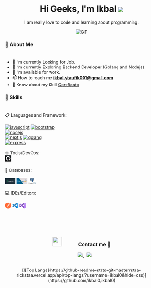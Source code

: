 <h1 align="center">Hi Geeks, I'm Ikbal <img src="https://media.giphy.com/media/hvRJCLFzcasrR4ia7z/giphy.gif" width="35"></h1>

<p align="center">I am really love to code and learning about programming.</p>

<div align="center">
  <img  top="500" height="300" width="400" alt="GIF" src="https://media.tenor.com/ojvGzDGhAtAAAAAd/enjoying-music-music.gif">
</div>

### :boy: About Me
#

- 🏢 I’m currently Looking for Job.
- 🌱 I’m currently Exploring Backend Developer (Golang and Nodejs)
- 🤝 I’m available for work.
- 📫 How to reach me **ikbal.ytaufik001@gmail.com**
- 📄 Know about my Skill <a href="https://github.com/ikbal0/ikbal0/blob/test/Sertifikat_Ikbal%20yaduar%20taupik_Scalable%20Web%20Service%20with%20Golang.pdf" target="blank">
  Certificate</a>

### :open_book: Skills 
#
<div/>
📋 Languages and Framework:
<br/>
<br/>
<!-- js -->
<a margin="20" href="https://github.com/ikbal0/kelas-online.git" target="_blank"><img margin="20px" height="30" src="https://cdn.jsdelivr.net/gh/devicons/devicon/icons/javascript/javascript-plain.svg" alt="javascript"></a>
<!-- bootstrap -->
<a margin="20" href="https://github.com/ikbal0/kelas-online.git" target="_blank"><img margin="20px" height="30" src="https://cdn.jsdelivr.net/gh/devicons/devicon/icons/bootstrap/bootstrap-original-wordmark.svg" alt="bootstrap"></a>

<br/>
<!-- nodejs -->
<a margin="20" href="https://github.com/ikbal0/server-test-backend.git" target="_blank"><img margin="20px" height="70" src="https://cdn.jsdelivr.net/gh/devicons/devicon/icons/nodejs/nodejs-plain-wordmark.svg" alt="nodejs"></a>

<br/>
<!-- nestjs -->
<a margin="20" href="https://github.com/ikbal0/kelas-online.git" target="_blank"><img margin="20px" height="30" src="https://cdn.jsdelivr.net/gh/devicons/devicon/icons/nextjs/nextjs-original.svg" alt="nextjs"></a>
<!-- golang -->
<a margin="20" href="https://github.com/ikbal0/insta-clone-myGram-.git" target="_blank"><img margin="20px" height="30" src="https://cdn.jsdelivr.net/gh/devicons/devicon/icons/go/go-original.svg" alt="golang"></a>

<br/>
<!-- express -->
<a margin="20" href="https://github.com/ikbal0/server-test-backend.git" target="_blank"><img margin="20px" height="30" src="https://cdn.jsdelivr.net/gh/devicons/devicon/icons/express/express-original.svg" alt="express"></a>

<br/>
<br/>

<div/>
♾️ Tools/DevOps:
<br/>
<!-- Github -->
<a margin="20" href="https://github.com/" target="_blank"><img margin="20px" height="20" src="https://github.com/brightkut/brightkut/blob/main/github.png" alt="github"></a>
<br/>
<br/>
<div/>
💾 Databases:
<br/>
<br/>
<!-- MongoDB -->
<a margin="20" href=https://github.com/ikbal0/kelas-online.git" target="_blank"><img margin="20px" height="20" src="https://github.com/brightkut/brightkut/blob/main/mongo.png" alt="mongo"></a>
<!-- Mysql -->
<a margin="20" href="https://github.com/ikbal0/server-test-backend.git" target="_blank"><img margin="20px" height="20" src="https://github.com/brightkut/brightkut/blob/main/mysql.jpeg" alt="mysql"></a>
<!-- Postgres -->
<a margin="20" href="https://github.com/ikbal0/insta-clone-myGram-.git" target="_blank"><img margin="20px" height="20" src="https://github.com/brightkut/brightkut/blob/main/postgres.jpeg" alt="postgres"></a>
<br/>
<div/>
<br/>
💻 IDEs/Editors:
<br/>
<br/>
<!-- Postman -->
<a margin="20" href="https://www.postman.com/downloads/" target="_blank"><img margin="20px" height="20" src="https://github.com/brightkut/brightkut/blob/main/post.png" alt="postman"></a>
<!-- Vscode -->
<a margin="20" href="https://code.visualstudio.com/" target="_blank"><img margin="20px" height="20" src="https://github.com/brightkut/brightkut/blob/main/vsc.png" alt="vscode"></a>
<!-- Visual studio -->
<a margin="20" href="https://visualstudio.microsoft.com/" target="_blank"><img margin="20px" height="20" src="https://github.com/brightkut/brightkut/blob/main/vs.png" alt="visuals"></a>
<br/>

<br/>
<br/>
<br/>
<br/>

###

<h3 align="center" > 
    <img src="https://media.giphy.com/media/iY8CRBdQXODJSCERIr/giphy.gif" width="30" height="30" style="margin-right: 50px;">
    Contact  me 🤝 
</h3>

<div align="center"  class="icons-social" style="margin-left: 10px;">
    <a style="margin-left: 10px;"  target="_blank" href="https://www.linkedin.com/in/ikbal-yaduar-taupik-9844b91a5/">
        <img src="https://img.icons8.com/doodle/40/000000/linkedin--v2.png">
    </a>
    <a style="margin-left: 10px;" target="_blank" href="https://github.com/ikbal0">
        <img src="https://img.icons8.com/doodle/40/000000/github--v1.png">
    </a>
</div>

<br/>
<p align="center">
[![Top Langs](https://github-readme-stats-git-masterrstaa-rickstaa.vercel.app/api/top-langs/?username=ikbal0&hide=css)](https://github.com/ikbal0/ikbal0)
</p>